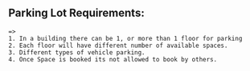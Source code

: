## Parking Lot Requirements:
    =>
    1. In a building there can be 1, or more than 1 floor for parking
    2. Each floor will have different number of available spaces.
    3. Different types of vehicle parking.
    4. Once Space is booked its not allowed to book by others.

    
